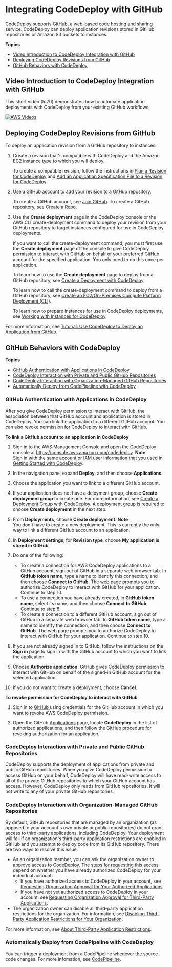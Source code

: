 # Integrating CodeDeploy with GitHub<a name="integrations-partners-github"></a>

CodeDeploy supports [GitHub](https://github.com/about), a web\-based code hosting and sharing service\. CodeDeploy can deploy application revisions stored in GitHub repositories or Amazon S3 buckets to instances\. 

**Topics**
+ [Video Introduction to CodeDeploy Integration with GitHub](#video-introduction)
+ [Deploying CodeDeploy Revisions from GitHub](#github-deployment-steps)
+ [GitHub Behaviors with CodeDeploy](#github-behaviors)

## Video Introduction to CodeDeploy Integration with GitHub<a name="video-introduction"></a>

This short video \(5:20\) demonstrates how to automate application deployments with CodeDeploy from your existing GitHub workflows\.

[![AWS Videos](http://img.youtube.com/vi/N3saR9D7hq8/0.jpg)](http://www.youtube.com/watch?v=N3saR9D7hq8)

## Deploying CodeDeploy Revisions from GitHub<a name="github-deployment-steps"></a>

To deploy an application revision from a GitHub repository to instances:

1. Create a revision that's compatible with CodeDeploy and the Amazon EC2 instance type to which you will deploy\.

   To create a compatible revision, follow the instructions in [Plan a Revision for CodeDeploy](application-revisions-plan.md) and [Add an Application Specification File to a Revision for CodeDeploy](application-revisions-appspec-file.md)\. 

1. Use a GitHub account to add your revision to a GitHub repository\.

   To create a GitHub account, see [Join GitHub](https://github.com/join)\. To create a GitHub repository, see [Create a Repo](https://help.github.com/articles/create-a-repo/)\.

1. Use the **Create deployment** page in the CodeDeploy console or the AWS CLI create\-deployment command to deploy your revision from your GitHub repository to target instances configured for use in CodeDeploy deployments\.

   If you want to call the create\-deployment command, you must first use the **Create deployment** page of the console to give CodeDeploy permission to interact with GitHub on behalf of your preferred GitHub account for the specified application\. You only need to do this once per application\.

   To learn how to use the **Create deployment** page to deploy from a GitHub repository, see [Create a Deployment with CodeDeploy](deployments-create.md)\.

   To learn how to call the create\-deployment command to deploy from a GitHub repository, see [Create an EC2/On\-Premises Compute Platform Deployment \(CLI\)](deployments-create-cli.md)\.

   To learn how to prepare instances for use in CodeDeploy deployments, see [Working with Instances for CodeDeploy](instances.md)\.

For more information, see [Tutorial: Use CodeDeploy to Deploy an Application from GitHub](tutorials-github.md)\.

## GitHub Behaviors with CodeDeploy<a name="github-behaviors"></a>

**Topics**
+ [GitHub Authentication with Applications in CodeDeploy](#behaviors-authentication)
+ [CodeDeploy Interaction with Private and Public GitHub Repositories](#behaviors-interactions-private-and-public)
+ [CodeDeploy Interaction with Organization\-Managed GitHub Repositories](#behaviors-interactions-organization-managed)
+ [Automatically Deploy from CodePipeline with CodeDeploy](#behaviors-deploy-automatically)

### GitHub Authentication with Applications in CodeDeploy<a name="behaviors-authentication"></a>

After you give CodeDeploy permission to interact with GitHub, the association between that GitHub account and application is stored in CodeDeploy\. You can link the application to a different GitHub account\. You can also revoke permission for CodeDeploy to interact with GitHub\.

**To link a GitHub account to an application in CodeDeploy**

1. Sign in to the AWS Management Console and open the CodeDeploy console at [https://console\.aws\.amazon\.com/codedeploy](https://console.aws.amazon.com/codedeploy)\.
**Note**  
Sign in with the same account or IAM user information that you used in [Getting Started with CodeDeploy](getting-started-codedeploy.md)\.

1. In the navigation pane, expand **Deploy**, and then choose **Applications**\.

1. Choose the application you want to link to a different GitHub account\.

1. If your application does not have a deloyment group, choose **Create deployment group** to create one\. For more information, see [Create a Deployment Group with CodeDeploy](deployment-groups-create.md)\. A deployment group is required to choose **Create deployment** in the next step\.

1.  From **Deployments**, choose **Create deployment**\. 
**Note**  
You don't have to create a new deployment\. This is currently the only way to link a different GitHub account to an application\.

1.  In **Deployment settings**, for **Revision type**, choose **My application is stored in GitHub**\. 

1. Do one of the following:
   + To create a connection for AWS CodeDeploy applications to a GitHub account, sign out of GitHub in a separate web browser tab\. In **GitHub token name**, type a name to identify this connection, and then choose **Connect to GitHub**\. The web page prompts you to authorize CodeDeploy to interact with GitHub for your application\. Continue to step 10\.
   + To use a connection you have already created, in **GitHub token name**, select its name, and then choose **Connect to GitHub**\. Continue to step 8\.
   + To create a connection to a different GitHub account, sign out of GitHub in a separate web browser tab\. In **GitHub token name**, type a name to identify the connection, and then choose **Connect to GitHub**\. The web page prompts you to authorize CodeDeploy to interact with GitHub for your application\. Continue to step 10\.

1. If you are not already signed in to GitHub, follow the instructions on the **Sign in** page to sign in with the GitHub account to which you want to link the application\.

1. Choose **Authorize application**\. GitHub gives CodeDeploy permission to interact with GitHub on behalf of the signed\-in GitHub account for the selected application\. 

1. If you do not want to create a deployment, choose **Cancel**\.

**To revoke permission for CodeDeploy to interact with GitHub**

1. Sign in to [GitHub ](https://github.com/dashboard) using credentials for the GitHub account in which you want to revoke AWS CodeDeploy permission\.

1. Open the GitHub [Applications](https://github.com/settings/applications) page, locate **CodeDeploy** in the list of authorized applications, and then follow the GitHub procedure for revoking authorization for an application\.

### CodeDeploy Interaction with Private and Public GitHub Repositories<a name="behaviors-interactions-private-and-public"></a>

CodeDeploy supports the deployment of applications from private and public GitHub repositories\. When you give CodeDeploy permission to access GitHub on your behalf, CodeDeploy will have read\-write access to all of the private GitHub repositories to which your GitHub account has access\. However, CodeDeploy only reads from GitHub repositories\. It will not write to any of your private GitHub repositories\.

### CodeDeploy Interaction with Organization\-Managed GitHub Repositories<a name="behaviors-interactions-organization-managed"></a>

By default, GitHub repositories that are managed by an organization \(as opposed to your account's own private or public repositories\) do not grant access to third\-party applications, including CodeDeploy\. Your deployment will fail if an organization's third\-party application restrictions are enabled in GitHub and you attempt to deploy code from its GitHub repository\. There are two ways to resolve this issue\. 
+ As an organization member, you can ask the organization owner to approve access to CodeDeploy\. The steps for requesting this access depend on whether you have already authorized CodeDeploy for your individual account:
  + If you have authorized access to CodeDeploy in your account, see [Requesting Organization Approval for Your Authorized Applications](https://help.github.com/articles/requesting-organization-approval-for-your-authorized-applications/)\.
  + If you have not yet authorized access to CodeDeploy in your account, see [Requesting Organization Approval for Third\-Party Applications](https://help.github.com/articles/requesting-organization-approval-for-third-party-applications/)\.
+ The organization owner can disable all third\-party application restrictions for the organization\. For information, see [Disabling Third\-Party Application Restrictions for Your Organization](https://help.github.com/articles/disabling-third-party-application-restrictions-for-your-organization/)\.

For more information, see [About Third\-Party Application Restrictions](https://help.github.com/articles/about-third-party-application-restrictions/)\.

### Automatically Deploy from CodePipeline with CodeDeploy<a name="behaviors-deploy-automatically"></a>

You can trigger a deployment from a CodePipeline whenever the source code changes\. For more infomation, see [CodePipeline](https://aws.amazon.com//codepipeline/)\.